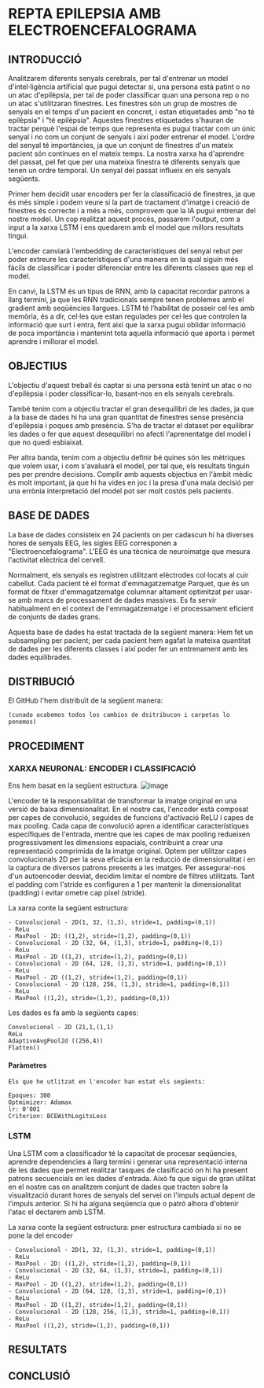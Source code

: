 # REPTA EPILEPSIA AMB ELECTROENCEFALOGRAMA


## INTRODUCCIÓ

Analitzarem diferents senyals cerebrals, per tal d'entrenar un model d'intel·ligència artificial que pugui detectar si, una persona està patint o no un atac d'epilèpsia, per tal de poder classificar quan una persona rep o no un atac s'utilitzaran finestres.
Les finestres són un grup de mostres de senyals en el temps d'un pacient en concret, i estan etiquetades amb "no té epilèpsia" i "té epilèpsia". Aquestes finestres etiquetades s'hauran de tractar perquè l'espai de temps que representa es pugui tractar com un únic senyal i no com un conjunt de senyals i així poder entrenar el model.
L'ordre del senyal té importàncies, ja que un conjunt de finestres d'un mateix pacient són contínues en el mateix temps. La nostra xarxa ha d'aprendre del passat, pel fet que per una mateixa finestra té diferents senyals que tenen un ordre temporal. Un senyal del passat influeix en els senyals següents. 

Primer hem decidit usar encoders per fer la classificació de finestres, ja que és més simple i podem veure si la part de tractament d'imatge i creació de finestres és correcte i a més a més, comprovem que la IA pugui entrenar del nostre model. Un cop realitzat aquest procés, passarem l'output, com a input a la xarxa LSTM i ens quedarem amb el model que millors resultats tingui. 

L'encoder canviarà l'embedding de característiques del senyal rebut per poder extreure les característiques d'una manera en la qual siguin més fàcils de classificar i poder diferenciar entre les diferents classes que rep el model.

En canvi, la LSTM és un tipus de RNN, amb la capacitat recordar patrons a llarg termini, ja que les RNN tradicionals sempre tenen problemes amb el gradient amb seqüències llargues. LSTM té l’habilitat de posseir cel·les amb memòria, és a dir, cel·les que estan regulades per cel·les que controlen la informació que surt i entra, fent així que la xarxa pugui oblidar informació de poca importància i mantenint tota aquella informació que aporta i permet aprendre i millorar el model.


## OBJECTIUS


L'objectiu d'aquest treball és captar si una persona està tenint un atac o no d'epilèpsia i poder classificar-lo, basant-nos en els senyals cerebrals.

També tenim com a objectiu tractar el gran desequilibri de les dades, ja que a la base de dades hi ha una gran quantitat de finestres sense presència d'epilèpsia i poques amb presència. S'ha de tractar el dataset per equilibrar les dades o fer que aquest desequilibri no afecti l'aprenentatge del model i que no quedi esbiaixat.

Per altra banda, tenim com a objectiu definir bé quines són les mètriques que volem usar, i com s'avaluarà el model, per tal que, els resultats tinguin pes per prendre decisions.
Complir amb aquests objectius en l'àmbit mèdic és molt important, ja que hi ha vides en joc i la presa d'una mala decisió per una errònia interpretació del model pot ser molt costós pels pacients.


## BASE DE DADES 
La base de dades consisteix en 24 pacients on per cadascun hi ha diverses hores de senyals EEG, les sigles EEG corresponen a "Electroencefalograma". L'EEG és una tècnica de neuroimatge que mesura l'activitat elèctrica del cervell.

Normalment, els senyals es registren utilitzant elèctrodes col·locats al cuir cabellut. Cada pacient té el format d'emmagatzematge Parquet, que és un format de fitxer d'emmagatzematge columnar altament optimitzat per usar-se amb marcs de processament de dades massives. Es fa servir habitualment en el context de l'emmagatzematge i el processament eficient de conjunts de dades grans.

Aquesta base de dades ha estat tractada de la següent manera:
Hem fet un subsampling per pacient; per cada pacient hem agafat la mateixa quantitat de dades per les diferents classes i així poder fer un entrenament amb les dades equilibrades.


## DISTRIBUCIÓ

El GitHub l'hem distribuït de la següent manera:

    (cunado acabemos todos los cambios de dsitribucon i carpetas lo ponemos)

## PROCEDIMENT

### XARXA NEURONAL: ENCODER I CLASSIFICACIÓ

Ens hem basat en la següent estructura.
![image](https://github.com/YasminLH/psiv2_epilepsy/assets/101893393/4570c698-fa07-48bb-ae09-f00959730f8b)


L'encoder té la responsabilitat de transformar la imatge original en una versió de baixa dimensionalitat. En el nostre cas, l'encoder està composat per capes de convolució, seguides de funcions d'activació ReLU i capes de max pooling. Cada capa de convolució apren a identificar característiques específiques de l'entrada, mentre que les capes de max pooling redueixen progressivament les dimensions espacials, contribuint a crear una representació comprimida de la imatge original. Optem per utilitzar capes convolucionals 2D per la seva eficàcia en la reducció de dimensionalitat i en la captura de diversos patrons presents a les imatges. Per assegurar-nos d'un autoencoder desviat, decidim limitar el nombre de filtres utilitzats. Tant el padding com l'stride es configuren a 1 per mantenir la dimensionalitat (padding) i evitar ometre cap píxel (stride).

La xarxa conte la següent estructura:

    - Convolucional - 2D(1, 32, (1,3), stride=1, padding=(0,1))
    - ReLu
    - MaxPool - 2D: ((1,2), stride=(1,2), padding=(0,1))
    - Convolucional - 2D (32, 64, (1,3), stride=1, padding=(0,1))
    - ReLu
    - MaxPool - 2D ((1,2), stride=(1,2), padding=(0,1))
    - Convolucional - 2D (64, 128, (1,3), stride=1, padding=(0,1))
    - ReLu
    - MaxPool - 2D ((1,2), stride=(1,2), padding=(0,1))
    - Convolucional - 2D (128, 256, (1,3), stride=1, padding=(0,1))
    - ReLu
    - MaxPool ((1,2), stride=(1,2), padding=(0,1))


Les dades es fa amb la següents capes:

    Convolucional - 2D (21,1,(1,1)
    ReLu
    AdaptiveAvgPool2d ((256,4))
    Flatten()


#### Paràmetres

    Els que he utlitzat en l'encoder han estat els següents:
        
    Èpoques: 300
    Optmimizer: Adamax
    lr: 0'001
    Criterion: BCEWithLogitsLoss




### LSTM

Una LSTM com a classificador té la capacitat de procesar seqüencies, aprendre dependencies a llarg termini i generar una representació interna de les dades que permet realitzar tasques de clasificació on hi ha present patrons secuencials en les dades d'entrada. Això fa que sigui de gran utilitat en el nostre cas on analitzem conjunt de dades que tracten sobre la visualització durant hores de senyals del servei on l'impuls actual depent de l'impuls anterior. Si hi ha alguna seqüencia que o patró alhora d'obtenir l'atac el dectarem amb LSTM. 

La xarxa conte la següent estructura:
    pner estructura cambiada si no se pone la del encoder

    - Convolucional - 2D(1, 32, (1,3), stride=1, padding=(0,1))
    - ReLu
    - MaxPool - 2D: ((1,2), stride=(1,2), padding=(0,1))
    - Convolucional - 2D (32, 64, (1,3), stride=1, padding=(0,1))
    - ReLu
    - MaxPool - 2D ((1,2), stride=(1,2), padding=(0,1))
    - Convolucional - 2D (64, 128, (1,3), stride=1, padding=(0,1))
    - ReLu
    - MaxPool - 2D ((1,2), stride=(1,2), padding=(0,1))
    - Convolucional - 2D (128, 256, (1,3), stride=1, padding=(0,1))
    - ReLu
    - MaxPool ((1,2), stride=(1,2), padding=(0,1))

## RESULTATS


## CONCLUSIÓ

